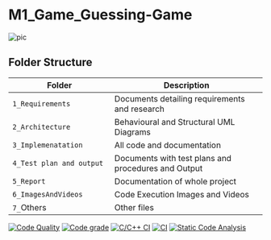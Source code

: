 # M1_Game_Guessing-Game
![pic](https://user-images.githubusercontent.com/75090416/143022777-f216ccde-4acb-422a-a1af-4b0ee7058d98.png)
## Folder Structure
Folder                   | Description
-------------------------| -----------------------------------------
`1_Requirements`         | Documents detailing requirements and research
`2_Architecture     `         | Behavioural and Structural UML Diagrams
`3_Implemenatation `     | All code and documentation
`4_Test plan and output     `       | Documents with test plans and procedures and Output
`5_Report`               | Documentation of whole project
`6_ImagesAndVideos`      | Code Execution Images and Videos
`7_`Others      | Other files

[![Code Quality](https://www.code-inspector.com/project/28121/score/svg)](https://www.code-inspector.com)
[![Code grade](https://www.code-inspector.com/project/28121/status/svg)](https://www.code-inspector.com)
[![C/C++ CI](https://github.com/Bamini-Varalaxmi/stepin-Guessing-Game/actions/workflows/c-cpp.yml/badge.svg)](https://github.com/Bamini-Varalaxmi/stepin-Guessing-Game/actions/workflows/c-cpp.yml)
[![CI](https://github.com/Bamini-Varalaxmi/stepin-Guessing-Game/workflows/main.yml/badge.svg)](https://github.com/Bamini-Varalaxmi/stepin-Guessing-Game/actions/workflows/main.yml)
[![Static Code Analysis](https://github.com/Bamini-Varalaxmi/stepin-Guessing-Game/actions/workflows/static.yml/badge.svg)](https://github.com/Bamini-Varalaxmi/stepin-Guessing-Game/actions/workflows/static.yml)
